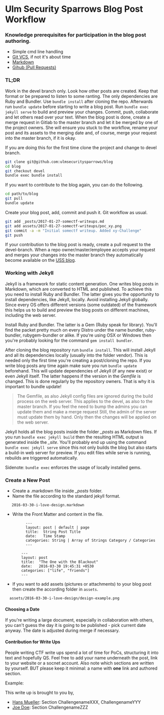 # Ulm Security Sparrows Blog Post Workflow

### Knowledge prerequisites for participation in the blog post authoring.

* Simple cmd line handling
* [Git VCS](https://git-scm.com/book/en/v2), if not it's about time
* [Markdown](https://docs.gitlab.com/ee/user/markdown.html)
* [Gihub (Pull Requests)](https://docs.github.com/en/github/collaborating-with-issues-and-pull-requests/about-pull-requests)

### TL;DR

Work in the devel branch only. Look how other posts are created. Keep that
format or be prepared to listen to some ranting.
The only dependencies are Ruby and Bundler. Use ``bundle install`` after
cloning the repo. Afterwards run ``bundle update`` before starting to write a
blog post. Run ``bundle exec jekyll serve`` to build and preview your changes.
Commit, push, collaborate and let others read over your text. When the blog post
is done, create a merge request in Gitlab to the master branch and let it be merged by one of the
project owners. She will ensure you stuck to the workflow, rename your post
and its assets to the merging date and, of course, merge your request into the
master branch, if it is okay.

If you are doing this for the first time clone the project and change to devel
branch.

```bash
git clone git@github.com:ulmsecuritysparrows/blog
cd blog
git checkout devel
bundle exec bundle install
```
If you want to contribute to the blog again, you can do the following.

```bash
cd path/to/blog
git pull
bundle update
```
Create your blog post, add, commit and push it. Git workflow as usual.

```bash
git add _posts/2017-01-27-somectf-writeups.md
git add assets/2017-01-27-somectf-writeups/poc_xy.png
git commit -a -m "Initial somectf writeup. Added xy-Challenge"
git push
```

If your contribution to the blog post is ready, create a pull request to the devel-branch.
When a repo owner/master/employee accepts your request and merges your changes
into the master branch they automatically become available on the [USS blog](https://uss.informatik.uni-ulm.de).


### Working with Jekyll

Jekyll is a framework for static content generation. One writes blog posts in
Markdown, which are converted to HTML and published. To achieve this you need to
install Ruby and Bundler. The latter gives you the opportunity to install
dependencies, like Jekyll, locally. Avoid installing Jekyll globally. Since every
OS offers different versions (some outdated) of the framework this helps us
to build and preview the blog posts on different machines, including the web
server.

Install Ruby and Bundler. The latter is a Gem (Ruby speak for library). You'll
find the packet pretty much on every Distro under the name bundler, ruby-bundler,
rubygem-bundler or alike. If you're using OSX or Windows then you're probably
looking for the command ``gem install bundler``.

After cloning the blog repository run ``bundle install``. This will
install Jekyll and all its dependencies locally (usually into the folder vendor).
This is needed only the first time you're creating a post/cloning the repo.
If you write blog posts any time again make sure you run ``bundle update`` beforehand.
This will update dependencies of Jekyll (if any new exist) or even Jekyll itself.
The latter happens if the version in the *Gemfile* is changed. This is done
regularly by the repository owners. That is why it is important to bundle
update!

> The Gemfile, as also Jekyll config files are ignored during the build process on the web server.
> This applies to the devel, as also to the master branch.
> If you feel the need to bump the admins you can update them and make a merge request
> Still, the admin of the server must update them by hand. Only then the changes will be applied on the web server.


Jekyll holds all the blog posts inside the folder *_posts* as Markdown files.
If you run ``bundle exec jekyll build`` then the resulting HTML output is
generated inside the *_site*. You'll probably end up using the command
``bundle exec jekyll serve`` since this not only builds the blog but also starts a
build-in web server for preview. If you edit files while serve is running,
rebuilds are triggered automatically.

Sidenote: ``bundle exec`` enforces the usage of locally
installed gems.

### Create a New Post

- Create a .markdown file inside *_posts* folder.
- Name the file according to the standard jekyll format.
```
   2016-03-30-i-love-design.markdown
```
- Write the Front Matter and content in the file.
    ```
          ---
          layout: post | default | page
          title:  String Post Title
          date:   Time Stamp
          categories: String | Array of Strings Category / Categories
          ---
    ```

    ```
        ---
        layout: post
        title:  "The One with the Blackout"
        date:   2016-03-30 19:45:31 +0530
        categories: ["life", "friends"]
        ---
    ```
- If you want to add assets (pictures or attachments) to your blog post then create the according folder in ``assets``.

```
  assets/2016-03-30-i-love-design/design-example.png
```

#### Choosing a Date

If you're writing a large document, especially in collaboration with others,
you can't guess the day it is going to be published - pick current date anyway.
The date is adjusted during merge if necessary.

#### Contribution for Write Ups

People writing CTF write ups spend a lot of time for PoCs, structuring it into
text and hopefully QS. Feel free to add your name underneath the post, link to
your website or a socnet account. Also note which sections are written
by yourself. BUT please keep it minimal: a name with **one** link and authored section.

Example:

This write up is brought to you by,

* [Hans Mueller](https://uss.informatik.uni-ulm.de/): Section ChallengenameXXX, ChallengenameYYY
* [Joe Doe](https://uss.informatik.uni-ulm.de/): Section ChallengenameZZZ

